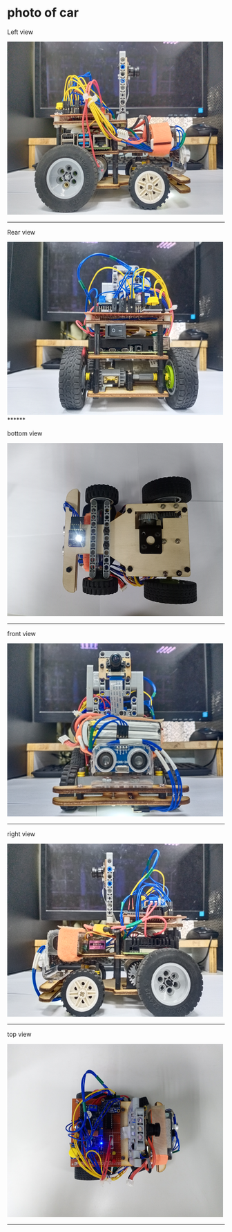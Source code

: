 photo of car
=====

Left view

<img src="https://github.com/2008linchungpin/Future-engineers-Fire-On-All-Cylinders/blob/main/v-photos/Left%20view.jpg"  width="500" height="400">

********

Rear view

<img src="https://github.com/2008linchungpin/Future-engineers-Fire-On-All-Cylinders/blob/main/v-photos/Rear%20view.jpg"  width="500" height="400">
******

bottom view

<img src="https://github.com/2008linchungpin/Future-engineers-Fire-On-All-Cylinders/blob/main/v-photos/bottom%20view.jpg"  width="500" height="400">

**********

front view

<img src= "https://github.com/2008linchungpin/Future-engineers-Fire-On-All-Cylinders/blob/main/v-photos/front%20view.jpg"  width="500" height="400">

*****

right view

<img src= "https://github.com/2008linchungpin/Future-engineers-Fire-On-All-Cylinders/blob/main/v-photos/right%20view.jpg"  width="500" height="400">

********

top view

<img src= "https://github.com/2008linchungpin/Future-engineers-Fire-On-All-Cylinders/blob/main/v-photos/top%20view.jpg"  width="500" height="400">

*****
